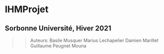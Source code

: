 # IHMProjet
## Sorbonne Université, Hiver 2021

>> Auteurs:
Basile Musquer
Marius Lechapelier
Damien Marillet
Guillaume Peugnet
Mouna
